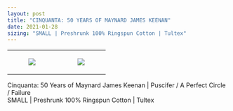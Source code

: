 ```yaml
---
layout: post
title: "CINQUANTA: 50 YEARS OF MAYNARD JAMES KEENAN"
date: 2021-01-28
sizing: "SMALL | Preshrunk 100% Ringspun Cotton | Tultex"
---
```




<table style="width:100%;"><tr><td style="vertical-align:top;">
      <figure class="tmblr-full" data-orig-height="2048" data-orig-width="1365" data-orig-src="https://concertshirts.netlify.app/shirts/0264/0264-01.jpg"><img src="https://64.media.tumblr.com/576b5c11400721670df9b88b556b374b/3057876b4245bea8-e9/s540x810/1b9bc6f2baf6917f4f3bd72d39ce9e0f266be574.jpg" data-orig-height="2048" data-orig-width="1365" data-orig-src="https://concertshirts.netlify.app/shirts/0264/0264-01.jpg"/></figure></td>
    <td style="vertical-align:top;">
      <figure class="tmblr-full" data-orig-height="2048" data-orig-width="1365" data-orig-src="https://concertshirts.netlify.app/shirts/0264/0264-02.jpg"><img src="https://64.media.tumblr.com/836126ef77b075807e0e6adaa0f37b87/3057876b4245bea8-c7/s540x810/0cf79f97752f1227f96e4416907406e474da15a7.jpg" data-orig-height="2048" data-orig-width="1365" data-orig-src="https://concertshirts.netlify.app/shirts/0264/0264-02.jpg"/></figure></td>
  </tr></table><p>
  Cinquanta: 50 Years of Maynard James Keenan | Puscifer / A Perfect Circle / Failure<br/>SMALL | Preshrunk 100% Ringspun Cotton | Tultex
</p>
